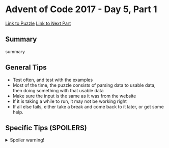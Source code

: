# Advent of Code 2017 - Day 5, Part 1

[Link to Puzzle](https://adventofcode.com/2017/day/5)
[Link to Next Part](https://github.com/CodingAP/unofficial-aoc-syllabus/blob/main/years/2017/day5/part2.md)

## Summary
summary

## General Tips
- Test often, and test with the examples
- Most of the time, the puzzle consists of parsing data to usable data, then doing something with that usable data
- Make sure the input is the same as it was from the website
- If it is taking a while to run, it may not be working right
- If all else fails, either take a break and come back to it later, or get some help.

## Specific Tips (SPOILERS)
<details> <summary>Spoiler warning!</summary>

specific tips

</details>